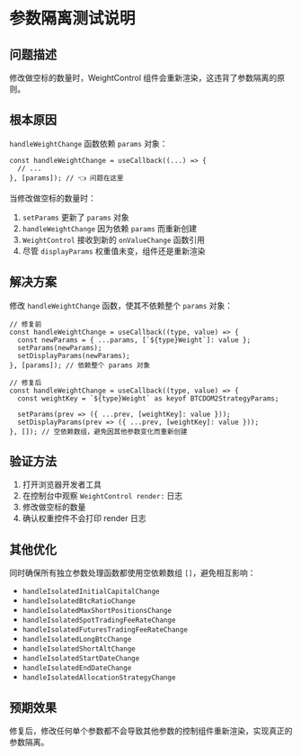 # 参数隔离测试说明

## 问题描述
修改做空标的数量时，WeightControl 组件会重新渲染，这违背了参数隔离的原则。

## 根本原因
`handleWeightChange` 函数依赖 `params` 对象：
```tsx
const handleWeightChange = useCallback((...) => {
  // ...
}, [params]); // 👈 问题在这里
```

当修改做空标的数量时：
1. `setParams` 更新了 `params` 对象
2. `handleWeightChange` 因为依赖 `params` 而重新创建
3. `WeightControl` 接收到新的 `onValueChange` 函数引用
4. 尽管 `displayParams` 权重值未变，组件还是重新渲染

## 解决方案
修改 `handleWeightChange` 函数，使其不依赖整个 `params` 对象：

```tsx
// 修复前
const handleWeightChange = useCallback((type, value) => {
  const newParams = { ...params, [`${type}Weight`]: value };
  setParams(newParams);
  setDisplayParams(newParams);
}, [params]); // 依赖整个 params 对象

// 修复后
const handleWeightChange = useCallback((type, value) => {
  const weightKey = `${type}Weight` as keyof BTCDOM2StrategyParams;
  
  setParams(prev => ({ ...prev, [weightKey]: value }));
  setDisplayParams(prev => ({ ...prev, [weightKey]: value }));
}, []); // 空依赖数组，避免因其他参数变化而重新创建
```

## 验证方法
1. 打开浏览器开发者工具
2. 在控制台中观察 `WeightControl render:` 日志
3. 修改做空标的数量
4. 确认权重控件不会打印 render 日志

## 其他优化
同时确保所有独立参数处理函数都使用空依赖数组 `[]`，避免相互影响：
- `handleIsolatedInitialCapitalChange`
- `handleIsolatedBtcRatioChange`
- `handleIsolatedMaxShortPositionsChange`
- `handleIsolatedSpotTradingFeeRateChange`
- `handleIsolatedFuturesTradingFeeRateChange`
- `handleIsolatedLongBtcChange`
- `handleIsolatedShortAltChange`
- `handleIsolatedStartDateChange`
- `handleIsolatedEndDateChange`
- `handleIsolatedAllocationStrategyChange`

## 预期效果
修复后，修改任何单个参数都不会导致其他参数的控制组件重新渲染，实现真正的参数隔离。
